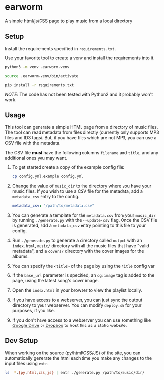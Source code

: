 # earworm
A simple html/js/CSS page to play music from a local directory

## Setup

Install the requirements specified in `requirements.txt`.

Use your favorite tool to create a venv and install the requirements into it.

```sh
python3 -m venv .earworm-venv

source .earworm-venv/bin/activate

pip install -r requirements.txt
```

*NOTE*: The code has not been tested with Python2 and it probably won't work.

## Usage

This tool can generate a simple HTML page from a directory of music files. The
tool can read metadata from files directly (currently only supports MP3 files
and ID3 tags). But, if you have files which are not MP3, you can use a CSV file
with the metadata.

The CSV file **must** have the following columns `filename` and `title`, and
any additional ones you may want.

1. To get started create a copy of the example config file:


   ```sh
   cp config.yml.example config.yml
   ```

1. Change the value of `music_dir` to the directory where you have your music
   files. If you wish to use a CSV file for the metadata, add a `metadata_csv`
   entry to the config.

   ```yaml
   metadata_csv: "/path/to/metadata.csv"
   ```

1. You can generate a template for the `metadata.csv` from your `music_dir` by
   running `./generate.py` with the `--update-csv` flag. Once the CSV file is
   generated, add a `metadata_csv` entry pointing to this file to your config.

1. Run `./generate.py` to generate a directory called `output` with an
   `index.html`, `music/` directory with all the music files that have "valid
   metadata", and a `covers/` directory with the cover images for the albums.

2. You can specify the `<title>` of the page by using the `title` config var

3. If the `base_url` parameter is specified, an `og:image` tag is added to the
   page, using the latest song's cover image.

2. Open the `index.html` in your browser to view the playlist locally.

4. If you have access to a webserver, you can just sync the output directory to
   your webserver. You can modify `deploy.sh` for your purposes, if you like.

5. If you don't have access to a webserver you can use something like [Google
   Drive](https://web.archive.org/web/20201127203126/https://www.ampercent.com/host-static-websites-google-driv/11070/)
   or
   [Dropbox](https://web.archive.org/web/20210117032036/https://www.ampercent.com/host-static-website-dropbox-free-webhosting/6426/)
   to host this as a static website.

## Dev Setup

When working on the source (py/html/CSS/JS) of the site, you can
automatically generate the html each time you make any changes to the
input files using `entr`.

```sh
ls  *.{py,html,css,js} | entr ./generate.py /path/to/music/dir/
```
